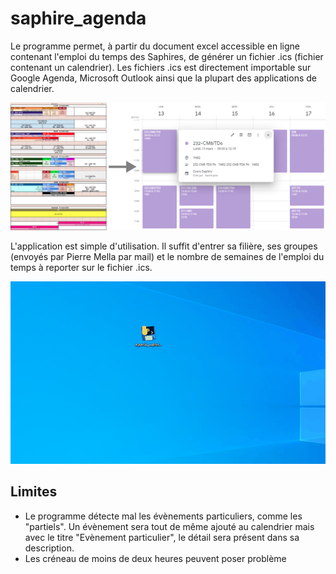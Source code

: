 # saphire_agenda

Le programme permet, à partir du document excel accessible en ligne contenant l'emploi du temps des Saphires, de générer un fichier .ics (fichier contenant un calendrier). 
Les fichiers .ics est directement importable sur Google Agenda, Microsoft Outlook ainsi que la plupart des applications de calendrier.

<img src="images/oldToNewAgenda.png" >

L'application est simple d'utilisation. Il suffit d'entrer sa filière, ses groupes (envoyés par Pierre Mella par mail) et le nombre de semaines de l'emploi du temps à reporter sur le fichier .ics.

![Utilisation du logiciel](images/Animation.gif)


## Limites
  * Le programme détecte mal les évènements particuliers, comme les "partiels". Un évènement sera tout de même ajouté au calendrier mais avec le titre "Evènement particulier", le détail sera présent dans sa description.
  * Les créneau de moins de deux heures peuvent poser problème
